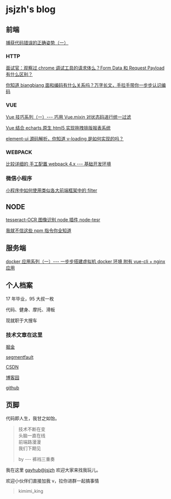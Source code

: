 # jsjzh's blog

## 前端

[捕获代码错误的正确姿势（一）](https://github.com/jsjzh/blog/issues/10)

### HTTP

[面试官：观察过 chrome 调试工具的请求体么？Form Data 和 Request Payload 有什么区别？](https://github.com/jsjzh/blog/issues/11)

[你知道 biangbiang 面和编码有什么关系吗？万字长文，手拉手带你一步步认识编码](https://github.com/jsjzh/blog/issues/12)

### VUE

[Vue 技巧系列（一）--- 巧用 Vue.mixin 对状态码进行统一过滤](https://github.com/jsjzh/blog/issues/1)

[Vue 结合 echarts 原生 html5 实现拖拽排版报表系统](https://github.com/jsjzh/blog/issues/6)

[element-ui 源码解析，你知道 v-loading 是如何实现的吗？](https://github.com/jsjzh/blog/issues/8)

### WEBPACK

[比较详细的 手工配置 webpack 4.x --- 基础开发环境](https://github.com/jsjzh/blog/issues/3)

### 微信小程序

[小程序中如何使用类似各大前端框架中的 filter](https://github.com/jsjzh/blog/issues/2)

## NODE

[tesseract-OCR 图像识别 node 插件 node-tesr](https://github.com/jsjzh/blog/issues/7)

[我就不信这些 npm 指令你全知道](https://github.com/jsjzh/blog/issues/9)

## 服务端

[docker 应用系列（一）--- 一步步搭建虚拟机 docker 环境 附有 vue-cli + nginx 应用](https://github.com/jsjzh/blog/issues/4)

## 个人档案

17 年毕业，95 大叔一枚

代码、健身、摩托、滑板

现就职于大搜车

### 技术文章在这里

[掘金](https://juejin.im/user/59b41d21f265da065b6682f7/posts)

[segmentfault](https://segmentfault.com/u/kusanzhongzou/articles)

[CSDN](https://blog.csdn.net/weixin_41917948)

[博客园](https://www.cnblogs.com/jsjzh)

[github](https://github.com/jsjzh/blog/issues)

## 页脚

代码即人生，我甘之如饴。

> 技术不断在变  
> 头脑一直在线  
> 前端路漫漫  
> 我们下期见
>
> by --- 裤裆三重奏

我在这里 [gayhub@jsjzh](https://github.com/jsjzh) 欢迎大家来找我玩儿。

欢迎小伙伴们直接加我 v，拉你进群一起搞事情

> kimimi_king
